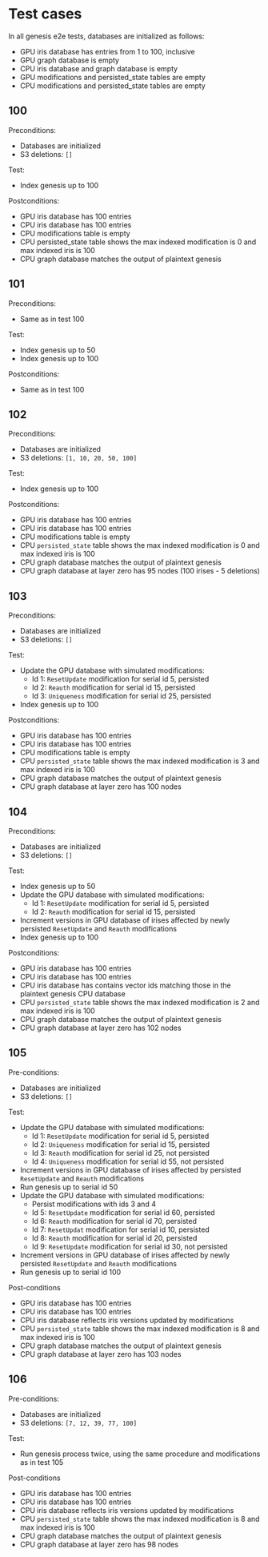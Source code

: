 # Test cases

In all genesis e2e tests, databases are initialized as follows:
- GPU iris database has entries from 1 to 100, inclusive
- GPU graph database is empty
- CPU iris database and graph database is empty
- GPU modifications and persisted_state tables are empty
- CPU modifications and persisted_state tables are empty

## 100

Preconditions:
- Databases are initialized
- S3 deletions: `[]`

Test:
- Index genesis up to 100

Postconditions:
- GPU iris database has 100 entries
- CPU iris database has 100 entries
- CPU modifications table is empty
- CPU persisted_state table shows the max indexed modification is 0 and max indexed iris is 100
- CPU graph database matches the output of plaintext genesis

## 101

Preconditions:
- Same as in test 100

Test:
- Index genesis up to 50
- Index genesis up to 100

Postconditions:
- Same as in test 100

## 102

Preconditions:
- Databases are initialized
- S3 deletions: `[1, 10, 20, 50, 100]`

Test:
- Index genesis up to 100

Postconditions:
- GPU iris database has 100 entries
- CPU iris database has 100 entries
- CPU modifications table is empty
- CPU `persisted_state` table shows the max indexed modification is 0 and max indexed iris is 100
- CPU graph database matches the output of plaintext genesis
- CPU graph database at layer zero has 95 nodes (100 irises - 5 deletions)

## 103

Preconditions:
- Databases are initialized
- S3 deletions: `[]`

Test:
- Update the GPU database with simulated modifications:
    - Id 1: `ResetUpdate` modification for serial id 5, persisted
    - Id 2: `Reauth` modification for serial id 15, persisted
    - Id 3: `Uniqueness` modification for serial id 25, persisted
- Index genesis up to 100

Postconditions:
- GPU iris database has 100 entries
- CPU iris database has 100 entries
- CPU modifications table is empty
- CPU `persisted_state` table shows the max indexed modification is 3 and max indexed iris is 100
- CPU graph database matches the output of plaintext genesis
- CPU graph database at layer zero has 100 nodes

## 104

Preconditions:
- Databases are initialized
- S3 deletions: `[]`

Test:
- Index genesis up to 50
- Update the GPU database with simulated modifications:
    - Id 1: `ResetUpdate` modification for serial id 5, persisted
    - Id 2: `Reauth` modification for serial id 15, persisted
- Increment versions in GPU database of irises affected by newly persisted `ResetUpdate` and `Reauth` modifications
- Index genesis up to 100

Postconditions:
- GPU iris database has 100 entries
- CPU iris database has 100 entries
- CPU iris database has contains vector ids matching those in the plaintext genesis CPU database
- CPU `persisted_state` table shows the max indexed modification is 2 and max indexed iris is 100
- CPU graph database matches the output of plaintext genesis
- CPU graph database at layer zero has 102 nodes

## 105

Pre-conditions:
- Databases are initialized
- S3 deletions: `[]`

Test:
- Update the GPU database with simulated modifications:
    - Id 1: `ResetUpdate` modification for serial id 5, persisted
    - Id 2: `Uniqueness` modification for serial id 15, persisted
    - Id 3: `Reauth` modification for serial id 25, not persisted
    - Id 4: `Uniqueness` modification for serial id 55, not persisted
- Increment versions in GPU database of irises affected by persisted `ResetUpdate` and `Reauth` modifications
- Run genesis up to serial id 50
- Update the GPU database with simulated modifications:
    - Persist modifications with ids 3 and 4
    - Id 5: `ResetUpdate` modification for serial id 60, persisted
    - Id 6: `Reauth` modification for serial id 70, persisted
    - Id 7: `ResetUpdat` modification for serial id 10, persisted
    - Id 8: `Reauth` modification for serial id 20, persisted
    - Id 9: `ResetUpdate` modification for serial id 30, not persisted
- Increment versions in GPU database of irises affected by newly persisted `ResetUpdate` and `Reauth` modifications
- Run genesis up to serial id 100

Post-conditions
- GPU iris database has 100 entries
- CPU iris database has 100 entries
- CPU iris database reflects iris versions updated by modifications
- CPU `persisted_state` table shows the max indexed modification is 8 and max indexed iris is 100
- CPU graph database matches the output of plaintext genesis
- CPU graph database at layer zero has 103 nodes


## 106

Pre-conditions:
- Databases are initialized
- S3 deletions: `[7, 12, 39, 77, 100]`

Test:
- Run genesis process twice, using the same procedure and modifications as in test 105

Post-conditions
- GPU iris database has 100 entries
- CPU iris database has 100 entries
- CPU iris database reflects iris versions updated by modifications
- CPU `persisted_state` table shows the max indexed modification is 8 and max indexed iris is 100
- CPU graph database matches the output of plaintext genesis
- CPU graph database at layer zero has 98 nodes
